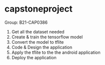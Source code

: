 # capstoneproject
Group: B21-CAP0386

1. Get all the dataset needed
2. Create & train the tensorflow model
3. Convert the model to tflite
4. Code & Design the application
5. Apply the tflite to the the android application
6. Deploy the application
